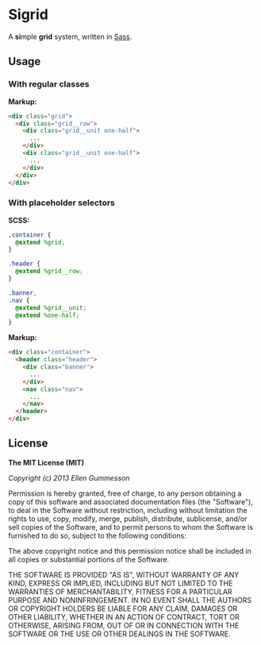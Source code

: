 # Sigrid

A **si**mple **grid** system, written in [Sass](http://sass-lang.com/ "Syntactically awesome stylesheets").

## Usage

### With regular classes

**Markup:**

~~~ html
<div class="grid">
  <div class="grid__row">
    <div class="grid__unit one-half">
      ...
    </div>
    <div class="grid__unit one-half">
      ...
    </div>
  </div>
</div>
~~~

### With placeholder selectors

**SCSS:**

~~~ scss 
.container {
  @extend %grid;
}

.header {
  @extend %grid__row;
}

.banner,
.nav {
  @extend %grid__unit;
  @extend %one-half;
}
~~~

**Markup:**

~~~ html
<div class="container">
  <header class="header">
    <div class="banner">
      ...
    </div>
    <nav class="nav">
      ...
    </nav>
  </header>
</div>
~~~

## License

**The MIT License (MIT)**

*Copyright (c) 2013 Ellen Gummesson*

Permission is hereby granted, free of charge, to any person obtaining a copy of this software and associated documentation files (the "Software"), to deal in the Software without restriction, including without limitation the rights to use, copy, modify, merge, publish, distribute, sublicense, and/or sell copies of the Software, and to permit persons to whom the Software is furnished to do so, subject to the following conditions:

The above copyright notice and this permission notice shall be included in all copies or substantial portions of the Software.

THE SOFTWARE IS PROVIDED "AS IS", WITHOUT WARRANTY OF ANY KIND, EXPRESS OR IMPLIED, INCLUDING BUT NOT LIMITED TO THE WARRANTIES OF MERCHANTABILITY, FITNESS FOR A PARTICULAR PURPOSE AND NONINFRINGEMENT. IN NO EVENT SHALL THE AUTHORS OR COPYRIGHT HOLDERS BE LIABLE FOR ANY CLAIM, DAMAGES OR OTHER LIABILITY, WHETHER IN AN ACTION OF CONTRACT, TORT OR OTHERWISE, ARISING FROM, OUT OF OR IN CONNECTION WITH THE SOFTWARE OR THE USE OR OTHER DEALINGS IN THE SOFTWARE.
